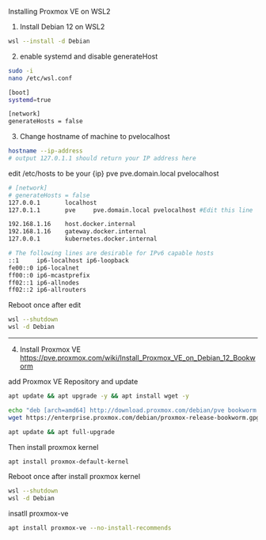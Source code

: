 Installing Proxmox VE on WSL2
1. Install Debian 12 on WSL2

```sh
wsl --install -d Debian
```

2. enable systemd and disable generateHost

```sh
sudo -i
nano /etc/wsl.conf
```
```sh
[boot]
systemd=true

[network]
generateHosts = false
```

3. Change hostname of machine to pvelocalhost
```sh
hostname --ip-address
# output 127.0.1.1 should return your IP address here
```
edit /etc/hosts to be your {ip} pve     pve.domain.local pvelocalhost 
```sh
# [network]
# generateHosts = false
127.0.0.1       localhost
127.0.1.1       pve     pve.domain.local pvelocalhost #Edit this line

192.168.1.16    host.docker.internal
192.168.1.16    gateway.docker.internal
127.0.0.1       kubernetes.docker.internal

# The following lines are desirable for IPv6 capable hosts
::1     ip6-localhost ip6-loopback
fe00::0 ip6-localnet
ff00::0 ip6-mcastprefix
ff02::1 ip6-allnodes
ff02::2 ip6-allrouters
```

Reboot once after edit
```sh
wsl --shutdown
wsl -d Debian
```
---------------------------

4. Install Proxmox VE https://pve.proxmox.com/wiki/Install_Proxmox_VE_on_Debian_12_Bookworm

add Proxmox VE Repository and update 

```sh
apt update && apt upgrade -y && apt install wget -y

echo "deb [arch=amd64] http://download.proxmox.com/debian/pve bookworm pve-no-subscription" > /etc/apt/sources.list.d/pve-install-repo.list
wget https://enterprise.proxmox.com/debian/proxmox-release-bookworm.gpg -O /etc/apt/trusted.gpg.d/proxmox-release-bookworm.gpg 

apt update && apt full-upgrade
```

Then install proxmox kernel

```sh
apt install proxmox-default-kernel
```
Reboot once after install proxmox kernel
```sh
wsl --shutdown
wsl -d Debian
```

insatll proxmox-ve
```sh
apt install proxmox-ve --no-install-recommends
```
